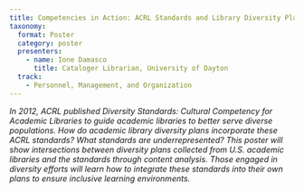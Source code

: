 ```yaml
---
title: Competencies in Action: ACRL Standards and Library Diversity Plans 
taxonomy:
  format: Poster
  category: poster
  presenters:
    - name: Ione Damasco
	  title: Cataloger Librarian, University of Dayton
  track:
    - Personnel, Management, and Organization
---
```

_In 2012, ACRL published Diversity Standards: Cultural Competency for Academic Libraries to guide academic libraries to better serve diverse populations. How do academic library diversity plans incorporate these ACRL standards? What standards are underrepresented? This poster will show intersections between diversity plans collected from U.S. academic libraries and the standards through content analysis. Those engaged in diversity efforts will learn how to integrate these standards into their own plans to ensure inclusive learning environments._